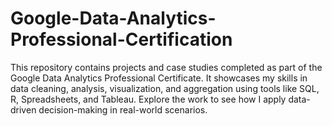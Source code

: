 # Google-Data-Analytics-Professional-Certification
This repository contains projects and case studies completed as part of the Google Data Analytics Professional Certificate. It showcases my skills in data cleaning, analysis, visualization, and aggregation using tools like SQL, R, Spreadsheets, and Tableau. Explore the work to see how I apply data-driven decision-making in real-world scenarios.
